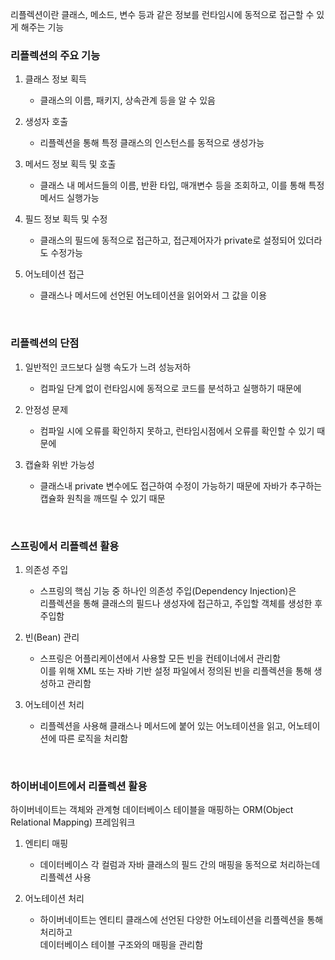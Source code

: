리플렉션이란 클래스, 메소드, 변수 등과 같은 정보를 런타임시에 동적으로 접근할 수 있게 해주는 기능
<br>

### 리플렉션의 주요 기능

1. 클래스 정보 획득
     - 클래스의 이름, 패키지, 상속관계 등을 알 수 있음

2. 생성자 호출
    - 리플렉션을 통해 특정 클래스의 인스턴스를 동적으로 생성가능

3. 메서드 정보 획득 및 호출
    - 클래스 내 메서드들의 이름, 반환 타입, 매개변수 등을 조회하고, 이를 통해 특정 메서드 실행가능

4. 필드 정보 획득 및 수정
    - 클래스의 필드에 동적으로 접근하고, 접근제어자가 private로 설정되어 있더라도 수정가능

5. 어노테이션 접근
    - 클래스나 메서드에 선언된 어노테이션을 읽어와서 그 값을 이용
<br>


### 리플렉션의 단점

1. 일반적인 코드보다 실행 속도가 느려 성능저하
      - 컴파일 단계 없이 런타임시에 동적으로 코드를 분석하고 실행하기 때문에

2. 안정성 문제
     - 컴파일 시에 오류를 확인하지 못하고, 런타임시점에서 오류를 확인할 수 있기 때문에

3. 캡슐화 위반 가능성
     - 클래스내 private 변수에도 접근하여 수정이 가능하기 때문에 자바가 추구하는 캡슐화 원칙을 깨뜨릴 수 있기 때문
<br>

### 스프링에서 리플렉션 활용

1. 의존성 주입
     -  스프링의 핵심 기능 중 하나인 의존성 주입(Dependency Injection)은 <br>
        리플렉션을 통해 클래스의  필드나 생성자에 접근하고, 주입할 객체를 생성한 후 주입함

3.  빈(Bean) 관리
     - 스프링은 어플리케이션에서 사용할 모든 빈을 컨테이너에서 관리함 <br>
       이를 위해 XML 또는 자바 기반 설정 파일에서 정의된 빈을 리플렉션을 통해 생성하고 관리함

4. 어노테이션 처리
     - 리플렉션을 사용해 클래스나 메서드에 붙어 있는 어노테이션을 읽고, 어노테이션에 따른 로직을 처리함
<br>

### 하이버네이트에서 리플렉션 활용

하이버네이트는 객체와 관계형 데이터베이스 테이블을 매핑하는 ORM(Object Relational Mapping) 프레임워크

1. 엔티티 매핑
    - 데이터베이스 각 컬럼과 자바 클래스의 필드 간의 매핑을 동적으로 처리하는데 리플렉션 사용

2. 어노테이션 처리
    - 하이버네이트는 엔티티 클래스에 선언된 다양한 어노테이션을 리플렉션을 통해 처리하고 <br> 
      데이터베이스 테이블 구조와의 매핑을 관리함
